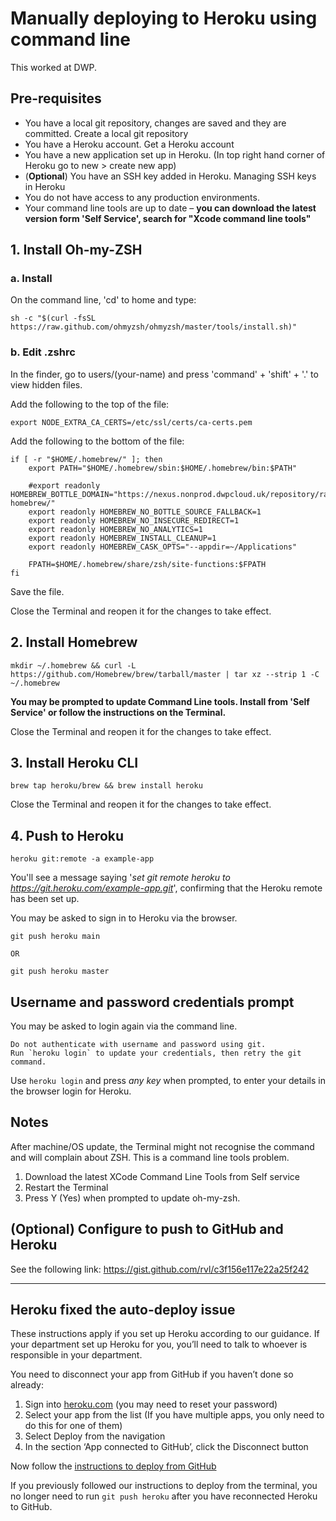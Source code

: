 # Manually deploying to Heroku using command line

This worked at DWP.

## Pre-requisites
- You have a local git repository, changes are saved and they are committed. Create a local git repository
- You have a Heroku account. Get a Heroku account
- You have a new application set up in Heroku. (In top right hand corner of Heroku go to new > create new app)
- (**Optional**) You have an SSH key added in Heroku. Managing SSH keys in Heroku
- You do not have access to any production environments.
- Your command line tools are up to date – **you can download the latest version form 'Self Service', search for "Xcode command line tools"**

## 1. Install Oh-my-ZSH

### a. Install

On the command line, 'cd' to home and type:

```
sh -c "$(curl -fsSL https://raw.github.com/ohmyzsh/ohmyzsh/master/tools/install.sh)"
```

### b. Edit .zshrc

In the finder, go to users/(your-name) and press 'command' + 'shift' +  '.' to
view hidden files.

Add the following to the top of the file:

```
export NODE_EXTRA_CA_CERTS=/etc/ssl/certs/ca-certs.pem
```

Add the following to the bottom of the file:

```
if [ -r "$HOME/.homebrew/" ]; then
    export PATH="$HOME/.homebrew/sbin:$HOME/.homebrew/bin:$PATH"

    #export readonly HOMEBREW_BOTTLE_DOMAIN="https://nexus.nonprod.dwpcloud.uk/repository/raw-homebrew/"
    export readonly HOMEBREW_NO_BOTTLE_SOURCE_FALLBACK=1
    export readonly HOMEBREW_NO_INSECURE_REDIRECT=1
    export readonly HOMEBREW_NO_ANALYTICS=1
    export readonly HOMEBREW_INSTALL_CLEANUP=1
    export readonly HOMEBREW_CASK_OPTS="--appdir=~/Applications"

    FPATH=$HOME/.homebrew/share/zsh/site-functions:$FPATH
fi
```
Save the file.

Close the Terminal and reopen it for the changes to take effect.

## 2. Install Homebrew

```
mkdir ~/.homebrew && curl -L https://github.com/Homebrew/brew/tarball/master | tar xz --strip 1 -C ~/.homebrew
```
**You may be prompted to update Command Line tools. Install from 'Self Service' or follow the instructions on the Terminal.**

Close the Terminal and reopen it for the changes to take effect.

## 3. Install Heroku CLI

```
brew tap heroku/brew && brew install heroku
```

Close the Terminal and reopen it for the changes to take effect.

## 4. Push to Heroku

```
heroku git:remote -a example-app
```

You'll see a message saying '*set git remote heroku to https://git.heroku.com/example-app.git*', confirming that the Heroku remote has been set up.

You may be asked to sign in to Heroku via the browser.

```
git push heroku main

OR

git push heroku master
```

## Username and password credentials prompt

You may be asked to login again via the command line.

```
Do not authenticate with username and password using git.
Run `heroku login` to update your credentials, then retry the git command.
```
Use `heroku login` and press _any key_ when prompted, to enter your details in the browser login for Heroku.

## Notes

After machine/OS update, the Terminal might not recognise the command and will complain about ZSH. This is a command line tools problem.

1. Download the latest XCode Command Line Tools from Self service
2. Restart the Terminal
3. Press Y (Yes) when prompted to update oh-my-zsh.

## (Optional) Configure to push to GitHub and Heroku

See the following link:
https://gist.github.com/rvl/c3f156e117e22a25f242

---

## Heroku fixed the auto-deploy issue

These instructions apply if you set up Heroku according to our guidance. If your department set up Heroku for you, you’ll need to talk to whoever is responsible in your department.

You need to disconnect your app from GitHub if you haven’t done so already:

1. Sign into [heroku.com](http://heroku.com/) (you may need to reset your password)
2. Select your app from the list (If you have multiple apps, you only need to do this for one of them)
3. Select Deploy from the navigation
4. In the section ‘App connected to GitHub’, click the Disconnect button

Now follow the [instructions to deploy from GitHub](https://govuk-prototype-kit.herokuapp.com/docs/publishing-on-heroku#deploy-your-prototype)

If you previously followed our instructions to deploy from the terminal, you no longer need to run `git push heroku` after you have reconnected Heroku to GitHub.
